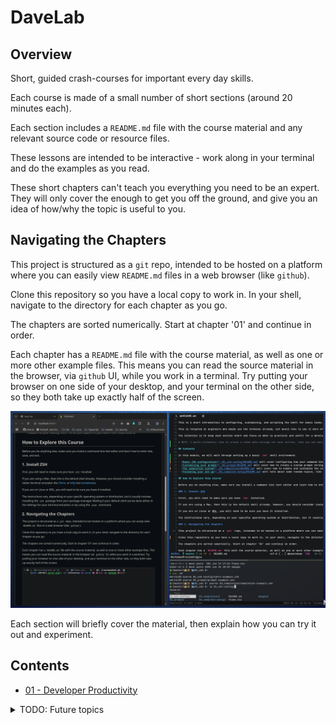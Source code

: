 # DaveLab

## Overview

Short, guided crash-courses for important every day skills.

Each course is made of a small number of short sections (around 20 minutes each).

Each section includes a `README.md` file with the course material and any relevant source code or resource files.

These lessons are intended to be interactive - work along in your terminal and do the examples as you read.

These short chapters can't teach you everything you need to be an expert. They will only cover the enough to get you off the ground, and give you an idea of how/why the topic is useful to you.

## Navigating the Chapters

This project is structured as a `git` repo, intended to be hosted on a platform where you can easily view `README.md` files in a web browser (like `github`).

Clone this repository so you have a local copy to work in. In your shell, navigate to the directory for each chapter as you go.

The chapters are sorted numerically. Start at chapter '01' and continue in order.

Each chapter has a `README.md` file with the course material, as well as one or more other example files. This means you can read the source material in the browser, via `github` UI, while you work in a terminal. Try putting your browser on one side of your desktop, and your terminal on the other side, so they both take up exactly half of the screen.

![image](./images/side-by-side.png)

Each section will briefly cover the material, then explain how you can try it out and experiment.

## Contents

- [01 - Developer Productivity](./01_developer-productivity/README.md)


<details>

<summary>TODO: Future topics</summary>

- Diagramming:
    * buy a white-board
    * plantuml and mermaid (and a mention of graphviz)
    * Sequence diagrams, flow charts, simple class diagrams
        + Shout-out "UML Distilled" - TLDR "The good parts" of UML for real world application
    * C-4 diagrams, 
    * https://www.educative.io/blog/software-architecture-diagramming-and-patterns
- "Systems Thinking"
- Functional programming concepts
- Type systems and a bit of type theory

</details>
